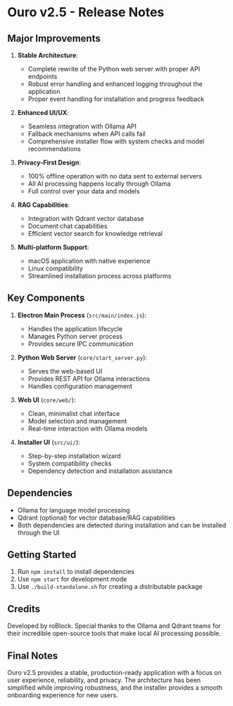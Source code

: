 # Ouro v2.5 - Release Notes

## Major Improvements

1. **Stable Architecture**:
   - Complete rewrite of the Python web server with proper API endpoints
   - Robust error handling and enhanced logging throughout the application
   - Proper event handling for installation and progress feedback

2. **Enhanced UI/UX**:
   - Seamless integration with Ollama API
   - Fallback mechanisms when API calls fail
   - Comprehensive installer flow with system checks and model recommendations

3. **Privacy-First Design**:
   - 100% offline operation with no data sent to external servers
   - All AI processing happens locally through Ollama
   - Full control over your data and models

4. **RAG Capabilities**:
   - Integration with Qdrant vector database
   - Document chat capabilities
   - Efficient vector search for knowledge retrieval

5. **Multi-platform Support**:
   - macOS application with native experience
   - Linux compatibility
   - Streamlined installation process across platforms

## Key Components

1. **Electron Main Process** (`src/main/index.js`):
   - Handles the application lifecycle
   - Manages Python server process
   - Provides secure IPC communication

2. **Python Web Server** (`core/start_server.py`):
   - Serves the web-based UI
   - Provides REST API for Ollama interactions
   - Handles configuration management

3. **Web UI** (`core/web/`):
   - Clean, minimalist chat interface
   - Model selection and management
   - Real-time interaction with Ollama models

4. **Installer UI** (`src/ui/`):
   - Step-by-step installation wizard
   - System compatibility checks
   - Dependency detection and installation assistance

## Dependencies

- Ollama for language model processing
- Qdrant (optional) for vector database/RAG capabilities
- Both dependencies are detected during installation and can be installed through the UI

## Getting Started

1. Run `npm install` to install dependencies
2. Use `npm start` for development mode
3. Use `./build-standalone.sh` for creating a distributable package

## Credits

Developed by roBlock. Special thanks to the Ollama and Qdrant teams for their incredible open-source tools that make local AI processing possible.

## Final Notes

Ouro v2.5 provides a stable, production-ready application with a focus on user experience, reliability, and privacy. The architecture has been simplified while improving robustness, and the installer provides a smooth onboarding experience for new users.